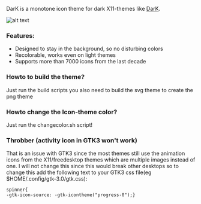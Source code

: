 DarK is a monotone icon theme for dark X11-themes like [DarK](https://gitlab.com/sixsixfive/DarK).

![alt text](https://gitlab.com/sixsixfive/dark-icons/raw/master/.preview.png)

### Features:

* Designed to stay in the background, so no disturbing colors
* Recolorable, works even on light themes
* Supports more than 7000 icons from the last decade

### Howto to build the theme?

Just run the build scripts you also need to build the svg theme to create the png theme

### Howto change the Icon-theme color?

Just run the changecolor.sh script!

### Throbber (activity icon in GTK3 won't work)

That is an issue with GTK3 since the most themes still use the animation icons from the X11/freedesktop themes which are multiple images instead of one. 
I will not change this since this would break other desktops so to change this add the following text to your GTK3 css file(eg $HOME/.config/gtk-3.0/gtk.css):


```
spinner{
-gtk-icon-source: -gtk-icontheme("progress-0");}
```
